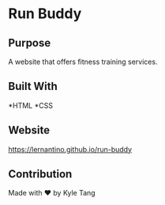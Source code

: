 # Run Buddy

## Purpose

A website that offers fitness training services.

## Built With 
*HTML
*CSS

## Website
https://lernantino.github.io/run-buddy

## Contribution
Made with ❤️ by Kyle Tang
